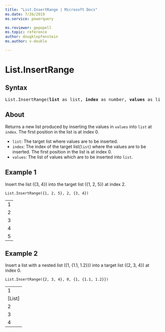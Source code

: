 ```yaml
---
title: "List.InsertRange | Microsoft Docs"
ms.date: 7/26/2019
ms.service: powerquery

ms.reviewer: gepopell
ms.topic: reference
author: dougklopfenstein
ms.author: v-douklo

---
```

# List.InsertRange

## Syntax
<pre>
List.InsertRange(<b>list</b> as list, <b>index</b> as number, <b>values</b> as list) as list 
</pre>

## About  

Returns a new list produced by inserting the values in <code>values</code> into <code>list</code> at <code>index</code>. The first position in the list is at index 0. <ul> <li><code>list</code>: The target list where values are to be inserted.</li> <li><code>index</code>: The index of the target list(<code>list</code>) where the values are to be inserted. The first position in the list is at index 0.</li> <li><code>values</code>: The list of values which are to be inserted into <code>list</code>.</li> </ul>  

## Example 1
Insert the list ({3, 4}) into the target list ({1, 2, 5}) at index 2.

```powerquery-m
List.InsertRange({1, 2, 5}, 2, {3, 4})
```

<table> <tr><td>1</td></tr> <tr><td>2</td></tr> <tr><td>3</td></tr> <tr><td>4</td></tr> <tr><td>5</td></tr> </table>


## Example 2
Insert a list with a nested list ({1, {1.1, 1.2}}) into a target list ({2, 3, 4}) at index 0.

```powerquery-m
List.InsertRange({2, 3, 4}, 0, {1, {1.1, 1.2}})
```

<table> <tr><td>1</td></tr> <tr><td>[List]</td></tr> <tr><td>2</td></tr> <tr><td>3</td></tr> <tr><td>4</td></tr> </table>




